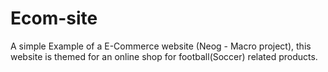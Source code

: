 # Ecom-site
A simple Example of a E-Commerce website (Neog - Macro project), this website is themed for an online shop for football(Soccer) related products.
